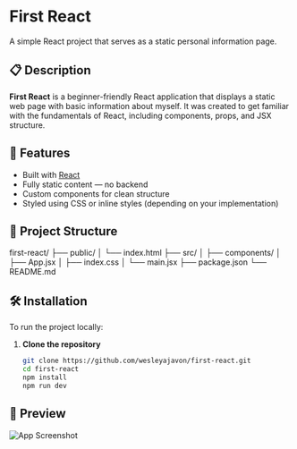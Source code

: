 # First React

A simple React project that serves as a static personal information page.

## 📋 Description

**First React** is a beginner-friendly React application that displays a static web page with basic information about myself. It was created to get familiar with the fundamentals of React, including components, props, and JSX structure.

## 🚀 Features

- Built with [React](https://reactjs.org/)
- Fully static content — no backend
- Custom components for clean structure
- Styled using CSS or inline styles (depending on your implementation)

## 📁 Project Structure

first-react/
├── public/
│ └── index.html
├── src/
│ ├── components/
│ ├── App.jsx
│ ├── index.css
│ └── main.jsx
├── package.json
└── README.md

## 🛠️ Installation

To run the project locally:

1. **Clone the repository**  
   ```bash
   git clone https://github.com/wesleyajavon/first-react.git
   cd first-react
   npm install
   npm run dev


## 📸 Preview

![App Screenshot](./public/screenshot.png)
